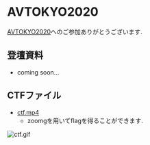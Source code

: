 # AVTOKYO2020

[AVTOKYO2020](https://www.avtokyo.org/2020)へのご参加ありがとうございます.

## 登壇資料
* coming soon...

## CTFファイル
* [ctf.mp4](https://github.com/Tsuku43/zoomg/avtokyo/ctf.mp4)
  - zoomgを用いてflagを得ることができます.

![ctf.gif](https://github.com/Tsuku43/zoomg/blob/master/images/ctf.gif?raw=true)
